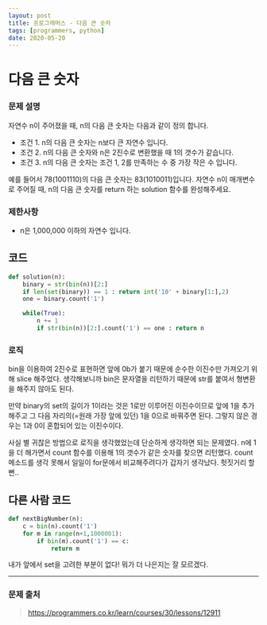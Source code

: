 ```yaml
---
layout: post
title: 프로그래머스 - 다음 큰 숫자
tags: [programmers, python]
date: 2020-05-20
---
```


# 다음 큰 숫자

### 문제 설명

자연수 n이 주어졌을 때, n의 다음 큰 숫자는 다음과 같이 정의 합니다.

- 조건 1. n의 다음 큰 숫자는 n보다 큰 자연수 입니다.
- 조건 2. n의 다음 큰 숫자와 n은 2진수로 변환했을 때 1의 갯수가 같습니다.
- 조건 3. n의 다음 큰 숫자는 조건 1, 2를 만족하는 수 중 가장 작은 수 입니다.

예를 들어서 78(1001110)의 다음 큰 숫자는 83(1010011)입니다.
자연수 n이 매개변수로 주어질 때, n의 다음 큰 숫자를 return 하는 solution 함수를 완성해주세요.

### 제한사항

- n은 1,000,000 이하의 자연수 입니다.
 
## 코드

```python
def solution(n):
    binary = str(bin(n))[2:]
    if len(set(binary)) == 1 : return int('10' + binary[1:],2)
    one = binary.count('1')

    while(True):
        n += 1
        if str(bin(n))[2:].count('1') == one : return n
```

### 로직

bin을 이용하여 2진수로 표현하면 앞에 0b가 붙기 때문에 순수한 이진수만 가져오기 위해 slice 해주었다.
생각해보니까 bin은 문자열을 리턴하기 때문에 str를 붙여서 형변환을 해주지 않아도 된다.

만약 binary의 set의 길이가 1이라는 것은 1로만 이루어진 이진수이므로 앞에 1을 추가해주고
그 다음 자리의(=원래 가장 앞에 있던) 1을 0으로 바꿔주면 된다.
그렇지 않은 경우는 1과 0이 혼합되어 있는 이진수이다.

사실 별 귀찮은 방법으로 로직을 생각했었는데 단순하게 생각하면 되는 문제였다.
n에 1을 더 해가면서 count 함수를 이용해 1의 갯수가 같은 숫자를 찾으면 리턴했다.
count 메소드를 생각 못해서 일일이 for문에서 비교해주려다가 갑자기 생각났다. 헛짓거리 할뻔..

## 다른 사람 코드

```python
def nextBigNumber(n):
    c = bin(n).count('1')
    for m in range(n+1,1000001):
        if bin(m).count('1') == c:
            return m
```

내가 앞에서 set을 고려한 부분이 없다! 뭐가 더 나은지는 잘 모르겠다.

---

### 문제 출처

> https://programmers.co.kr/learn/courses/30/lessons/12911